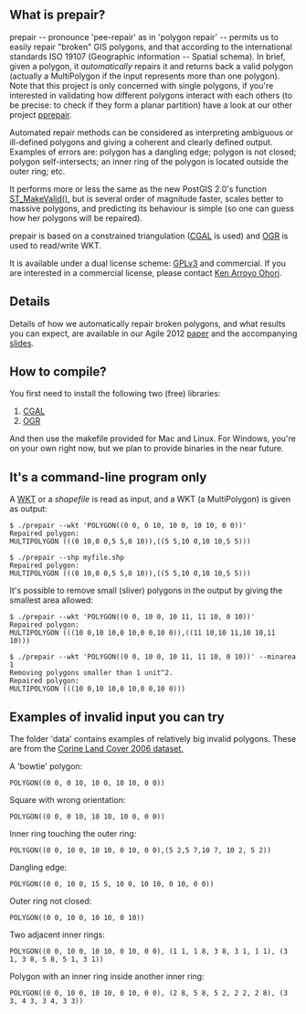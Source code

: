 ## What is prepair?

prepair -- pronounce 'pee-repair' as in 'polygon repair' -- permits us to easily repair "broken" GIS polygons, and that according to the international standards ISO 19107 (Geographic information -- Spatial schema). In brief, given a polygon, it *automatically* repairs it and returns back a valid polygon (actually a MultiPolygon if the input represents more than one polygon). Note that this project is only concerned with single polygons, if you're interested in validating how different polygons interact with each others (to be precise: to check if they form a planar partition) have a look at our other project [pprepair](https://github.com/tudelft-gist/pprepair).

Automated repair methods can be considered as interpreting ambiguous or ill-defined polygons and giving a coherent and clearly defined output. Examples of errors are: polygon has a dangling edge; polygon is not closed; polygon self-intersects; an inner ring of the polygon is located outside the outer ring; etc.

It performs more or less the same as the new PostGIS 2.0's function [ST_MakeValid()](http://postgis.org/documentation/manual-svn/ST_MakeValid.html), but is several order of magnitude faster, scales better to massive polygons, and predicting its behaviour is simple (so one can guess how her polygons will be repaired).

prepair is based on a constrained triangulation ([CGAL](http://www.cgal.org) is used) and [OGR](http://www.gdal.org/ogr/) is used to read/write WKT.

It is available under a dual license scheme: [GPLv3](http://www.gnu.org/copyleft/gpl.html) and commercial. If you are interested in a commercial license, please contact [Ken Arroyo Ohori](mailto:g.a.k.arroyoohori@tudelft.nl).

## Details
Details of how we automatically repair broken polygons, and what results you can expect, are available in our Agile 2012 [paper](http://www.gdmc.nl/ledoux/pdfs/_12agile.pdf) and the accompanying [slides](http://homepage.tudelft.nl/23t4p/pdfs/_12agile_pres.pdf).

## How to compile?

You first need to install the following two (free) libraries:

1. [CGAL](http://www.cgal.org)
2. [OGR](http://www.gdal.org/ogr/)

And then use the makefile provided for Mac and Linux. For Windows, you're on your own right now, but we plan to provide binaries in the near future.

## It's a command-line program only

A [WKT](http://en.wikipedia.org/wiki/Well-known_text) or a *shapefile* is read as input, and a WKT (a MultiPolygon) is given as output:

    $ ./prepair --wkt 'POLYGON((0 0, 0 10, 10 0, 10 10, 0 0))'  
    Repaired polygon:  
    MULTIPOLYGON (((0 10,0 0,5 5,0 10)),((5 5,10 0,10 10,5 5)))  
    
    $ ./prepair --shp myfile.shp
    Repaired polygon:  
    MULTIPOLYGON (((0 10,0 0,5 5,0 10)),((5 5,10 0,10 10,5 5)))  

It's possible to remove small (sliver) polygons in the output by giving the smallest area allowed:

    $ ./prepair --wkt 'POLYGON((0 0, 10 0, 10 11, 11 10, 0 10))' 
    Repaired polygon:
    MULTIPOLYGON (((10 0,10 10,0 10,0 0,10 0)),((11 10,10 11,10 10,11 10)))

    $ ./prepair --wkt 'POLYGON((0 0, 10 0, 10 11, 11 10, 0 10))' --minarea 1
    Removing polygons smaller than 1 unit^2.
    Repaired polygon:
    MULTIPOLYGON (((10 0,10 10,0 10,0 0,10 0)))

## Examples of invalid input you can try

The folder 'data' contains examples of relatively big invalid polygons. These are from the [Corine Land Cover 2006 dataset.](http://sia.eionet.europa.eu/CLC2006)

A 'bowtie' polygon: 
    
    POLYGON((0 0, 0 10, 10 0, 10 10, 0 0))

Square with wrong orientation: 
    
    POLYGON((0 0, 0 10, 10 10, 10 0, 0 0))

Inner ring touching the outer ring:

    POLYGON((0 0, 10 0, 10 10, 0 10, 0 0),(5 2,5 7,10 7, 10 2, 5 2))

Dangling edge:

    POLYGON((0 0, 10 0, 15 5, 10 0, 10 10, 0 10, 0 0))

Outer ring not closed:

    POLYGON((0 0, 10 0, 10 10, 0 10))

Two adjacent inner rings:

    POLYGON((0 0, 10 0, 10 10, 0 10, 0 0), (1 1, 1 8, 3 8, 3 1, 1 1), (3 1, 3 8, 5 8, 5 1, 3 1))

Polygon with an inner ring inside another inner ring:

    POLYGON((0 0, 10 0, 10 10, 0 10, 0 0), (2 8, 5 8, 5 2, 2 2, 2 8), (3 3, 4 3, 3 4, 3 3))

